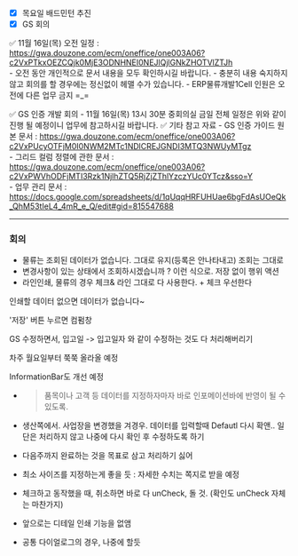 
- [x] 목요일 배드민턴 추진 
- [x] GS 회의 
  
 ✅ 11월 16일(목) 오전 일정 : https://gwa.douzone.com/ecm/oneffice/one003A06?c2VxPTkxOEZCQjk0MjE3ODNHNEI0NEJlQjlGNkZHOTVlZTJh  
    - 오전 동안 개인적으로 문서 내용을 모두 확인하시길 바랍니다. 
    - 충분히 내용 숙지하지 않고 회의를 할 경우에는 정신없이 헤맬 수가 있습니다. 
    - ERP물류개발1Cell 인원은 오전에 다른 업무 금지 =_= 
    
 ✅ GS 인증 개발 회의 
    - 11월 16일(목) 13시 30분 중회의실 
 금일 전체 일정은 위와 같이 진행 될 예정이니 업무에 참고하시길 바랍니다. 
 ✅ 기타 참고 자료 
    - GS 인증 가이드 원본 문서 : https://gwa.douzone.com/ecm/oneffice/one003A06?c2VxPUcyOTFjM0I0NWM2MTc1NDlCREJGNDI3MTQ3NWUyMTgz  
    - 그리드 컬럼 정렬에 관한 문서 : https://gwa.douzone.com/ecm/oneffice/one003A06?c2VxPWVhODFjMTI3Rzk1NjlhZTQ5RjZjZThlYzczYUc0YTcz&sso=Y  
    - 업무 관리 문서 : https://docs.google.com/spreadsheets/d/1qUqqHRFUHUae6bgFdAsUOeQk_QhM53tIeL4_4mR_e_Q/edit#gid=815547688

--- 

### 회의 

- 물류는 조회된 데이터가 없습니다. 그대로 유지(등록은 안나타내고) 조회는 그대로 
-  변경사항이 있는 상태에서 조회하시겠습니까 ? 이런 식으로. 저장 없이 행위 액션 
 - 라인인쇄,  물류의 경우 체크& 라인 그대로 다 사용한다.  + 체크 우선한다 

인쇄할 데이터 없으면 데이터가 없습니다~


'저장' 버튼 누르면 컴펌창 

GS 수정하면서, 입고일 -> 입고일자 와 같이 수정하는 것도 다 처리해버리기 

차주 월요일부터 쭉쭉 올라올 예정 

InformationBar도 개선 예정

- > 품목이나 고객 등 데이터를 지정하자마자 바로 인포메이션바에 반영이 될 수 있도록. 


- 생산쪽에서. 
사업장을 변경했을 겨경우. 데이터를 입력할때 Defautl 다시 확앤.. 일단은 처리하지 않고 나중에 다시 확인 후 수정하도록 하기

- 다음주까지 완료하는 것을 목표로 삼고 처리하기 싫어

- 최소 사이즈를 지정하는게 좋을 듯 : 자세한 수치는 쪽지로 받을 예정 

- 체크하고 동작했을 때, 취소하면 바로 다 unCheck, 돌 것. (확인도 unCheck 자체는 마찬가지)

- 앞으로는 디테일 인쇄 기능을 없앰

- 공통 다이얼로그의 경우, 나중에 할듯 
